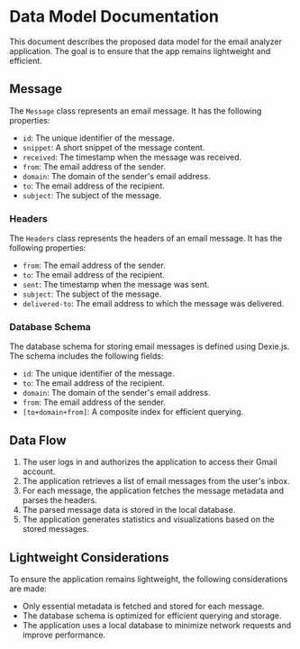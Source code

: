 # Data Model Documentation

This document describes the proposed data model for the email analyzer application. The goal is to ensure that the app remains lightweight and efficient.

## Message

The `Message` class represents an email message. It has the following properties:

- `id`: The unique identifier of the message.
- `snippet`: A short snippet of the message content.
- `received`: The timestamp when the message was received.
- `from`: The email address of the sender.
- `domain`: The domain of the sender's email address.
- `to`: The email address of the recipient.
- `subject`: The subject of the message.

### Headers

The `Headers` class represents the headers of an email message. It has the following properties:

- `from`: The email address of the sender.
- `to`: The email address of the recipient.
- `sent`: The timestamp when the message was sent.
- `subject`: The subject of the message.
- `delivered-to`: The email address to which the message was delivered.

### Database Schema

The database schema for storing email messages is defined using Dexie.js. The schema includes the following fields:

- `id`: The unique identifier of the message.
- `to`: The email address of the recipient.
- `domain`: The domain of the sender's email address.
- `from`: The email address of the sender.
- `[to+domain+from]`: A composite index for efficient querying.

## Data Flow

1. The user logs in and authorizes the application to access their Gmail account.
2. The application retrieves a list of email messages from the user's inbox.
3. For each message, the application fetches the message metadata and parses the headers.
4. The parsed message data is stored in the local database.
5. The application generates statistics and visualizations based on the stored messages.

## Lightweight Considerations

To ensure the application remains lightweight, the following considerations are made:

- Only essential metadata is fetched and stored for each message.
- The database schema is optimized for efficient querying and storage.
- The application uses a local database to minimize network requests and improve performance.

